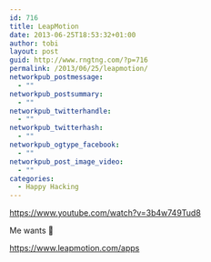 ```yaml
---
id: 716
title: LeapMotion
date: 2013-06-25T18:53:32+01:00
author: tobi
layout: post
guid: http://www.rngtng.com/?p=716
permalink: /2013/06/25/leapmotion/
networkpub_postmessage:
  - ""
networkpub_postsummary:
  - ""
networkpub_twitterhandle:
  - ""
networkpub_twitterhash:
  - ""
networkpub_ogtype_facebook:
  - ""
networkpub_post_image_video:
  - ""
categories:
  - Happy Hacking
---
```

<https://www.youtube.com/watch?v=3b4w749Tud8>

Me wants 🙂

<https://www.leapmotion.com/apps>